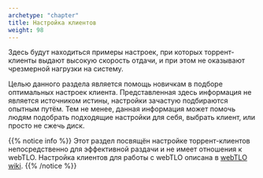 ```yaml
---
archetype: "chapter"
title: Настройка клиентов
weight: 98
---
```

Здесь будут находиться примеры настроек, при которых торрент-клиенты выдают высокую скорость отдачи, и при этом не
оказывают чрезмерной нагрузки на систему.

Целью данного раздела является помощь новичкам в подборе оптимальных настроек клиента. Представленная здесь информация
не является источником
истины, настройки зачастую подбираются опытным путём. Тем не менее, данная информация может помочь людям
подобрать подходящие настройки для себя, выбрать клиент, или просто не сжечь диск.

{{% notice info %}}
Этот раздел посвящён настройке торрент-клиентов непосредственно для эффективной раздачи и не имеет отношения к webTLO. 
Настройка клиентов для работы с webTLO описана в [webTLO wiki](https://webtlo.keepers.tech/configuration/clients).
{{% /notice %}}
